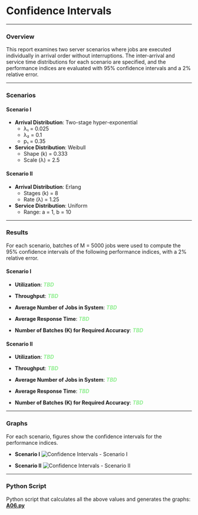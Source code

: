 # Confidence Intervals
___

### Overview
This report examines two server scenarios where jobs are executed individually in arrival order without interruptions. The inter-arrival and service time distributions for each scenario are specified, and the performance indices are evaluated with 95% confidence intervals and a 2% relative error.

---

### Scenarios

#### Scenario I
- **Arrival Distribution**: Two-stage hyper-exponential
  - λ₁ = 0.025
  - λ₂ = 0.1
  - p₁ = 0.35
- **Service Distribution**: Weibull
  - Shape (k) = 0.333
  - Scale (λ) = 2.5

#### Scenario II
- **Arrival Distribution**: Erlang
  - Stages (k) = 8
  - Rate (λ) = 1.25
- **Service Distribution**: Uniform
  - Range: a = 1, b = 10

---

### Results

For each scenario, batches of M = 5000 jobs were used to compute the 95% confidence intervals of the following performance indices, with a 2% relative error.

#### Scenario I

- **Utilization**: <span style="color:lightgreen;font-weight:bold">_TBD_</span>
- **Throughput**: <span style="color:lightgreen;font-weight:bold">_TBD_</span>
- **Average Number of Jobs in System**: <span style="color:lightgreen;font-weight:bold">_TBD_</span>
- **Average Response Time**: <span style="color:lightgreen;font-weight:bold">_TBD_</span>

- **Number of Batches (K) for Required Accuracy**: <span style="color:lightgreen;font-weight:bold">_TBD_</span>

#### Scenario II

- **Utilization**: <span style="color:lightgreen;font-weight:bold">_TBD_</span>
- **Throughput**: <span style="color:lightgreen;font-weight:bold">_TBD_</span>
- **Average Number of Jobs in System**: <span style="color:lightgreen;font-weight:bold">_TBD_</span>
- **Average Response Time**: <span style="color:lightgreen;font-weight:bold">_TBD_</span>

- **Number of Batches (K) for Required Accuracy**: <span style="color:lightgreen;font-weight:bold">_TBD_</span>

---

### Graphs

For each scenario, figures show the confidence intervals for the performance indices.

- **Scenario I**
  ![Confidence Intervals - Scenario I](scenario_i.png)

- **Scenario II**
  ![Confidence Intervals - Scenario II](scenario_ii.png)

---

### Python Script

Python script that calculates all the above values and generates the graphs: [**A06.py**](A06.py)
